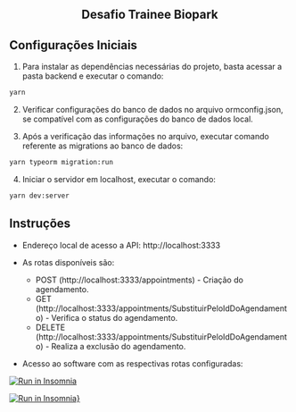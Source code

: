 <h2 align="center">
  Desafio Trainee Biopark
</h2>

## Configurações Iniciais
1. Para instalar as dependências necessárias do projeto, basta acessar a pasta backend e executar o comando: 

```sh
yarn
```

2. Verificar configurações do banco de dados no arquivo ormconfig.json, se compatível com as configurações do banco de dados local.

3. Após a verificação das informações no arquivo, executar comando referente as migrations ao banco de dados:

```sh
yarn typeorm migration:run
```

4. Iniciar o servidor em localhost, executar o comando:

```sh
yarn dev:server
```

## Instruções

* Endereço local de acesso a API: http://localhost:3333
* As rotas disponíveis são:
    * POST (http://localhost:3333/appointments) - Criação do agendamento.
    * GET (http://localhost:3333/appointments/SubstituirPeloIdDoAgendamento) - Verifica o status do agendamento.
    * DELETE (http://localhost:3333/appointments/SubstituirPeloIdDoAgendamento) - Realiza a exclusão do agendamento.

* Acesso ao software com as respectivas rotas configuradas:

<a href="https://insomnia.rest/run/?label=Desafio%20Trainee%20Biopark&uri=https%3A%2F%2Fgithub.com%2FWagnerFilipeMoura%2Fdesafio-trainee-biopark%2Finsomnia.json" target="_blank"><img src="https://insomnia.rest/images/run.svg" alt="Run in Insomnia"></a>

[![Run in Insomnia}](https://insomnia.rest/images/run.svg)](https://insomnia.rest/run/?label=Desafio%20Trainee%20Biopark&uri=https%3A%2F%2Fgithub.com%2FWagnerFilipeMoura%2Fdesafio-trainee-biopark%2Finsomnia.json)